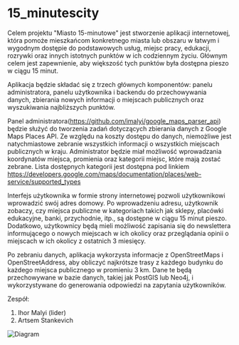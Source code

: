 # 15_minutescity

Celem projektu "Miasto 15-minutowe" jest stworzenie aplikacji internetowej, która pomoże mieszkańcom konkretnego miasta lub obszaru w łatwym i wygodnym dostępie do podstawowych usług, miejsc pracy, edukacji, rozrywki oraz innych istotnych punktów w ich codziennym życiu. Głównym celem jest zapewnienie, aby większość tych punktów była dostępna pieszo w ciągu 15 minut.

Aplikacja będzie składać się z trzech głównych komponentów: panelu administratora, panelu użytkownika i backendu do przechowywania danych, zbierania nowych informacji o miejscach publicznych oraz wyszukiwania najbliższych punktów.

Panel administratora(https://github.com/imalyi/google_maps_parser_api) będzie służyć do tworzenia zadań dotyczących zbierania danych z Google Maps Places API. Ze względu na koszty dostępu do danych, niemożliwe jest natychmiastowe zebranie wszystkich informacji o wszystkich miejscach publicznych w kraju. Administrator będzie miał możliwość wprowadzania koordynatów miejsca, promienia oraz kategorii miejsc, które mają zostać zebrane. Lista dostępnych kategorii jest dostępna pod linkiem https://developers.google.com/maps/documentation/places/web-service/supported_types

Interfejs użytkownika w formie strony internetowej pozwoli użytkownikowi wprowadzić swój adres domowy. Po wprowadzeniu adresu, użytkownik zobaczy, czy miejsca publiczne w kategoriach takich jak sklepy, placówki edukacyjne, banki, przychodnie, itp., są dostępne w ciągu 15 minut pieszo. Dodatkowo, użytkownicy będą mieli możliwość zapisania się do newslettera informującego o nowych miejscach w ich okolicy oraz przeglądania opinii o miejscach w ich okolicy z ostatnich 3 miesięcy.

Po zebraniu danych, aplikacja wykorzysta informacje z OpenStreetMaps i OpenStreetAddress, aby obliczyć najkrótsze trasy z każdego budynku do każdego miejsca publicznego w promieniu 3 km. Dane te będą przechowywane w bazie danych, takiej jak PostGIS lub Neo4j, i wykorzystywane do generowania odpowiedzi na zapytania użytkowników.


Zespół:
1. Ihor Malyi (lider)
2. Artsem Stankevich



![Diagram](https://github.com/imalyi/15_minutescity/blob/main/Untitled-2023-11-08-1551(3).png?raw=true)
